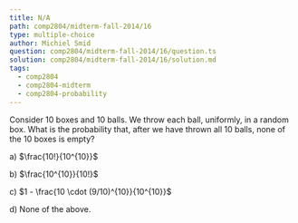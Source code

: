 ```yaml
---
title: N/A
path: comp2804/midterm-fall-2014/16
type: multiple-choice
author: Michiel Smid
question: comp2804/midterm-fall-2014/16/question.ts
solution: comp2804/midterm-fall-2014/16/solution.md
tags:
  - comp2804
  - comp2804-midterm
  - comp2804-probability
---
```


Consider 10 boxes and 10 balls. We throw each ball, uniformly, in a random box. What is the probability that, after we have thrown all 10 balls, none of the 10 boxes is empty?

a) $\frac{10!}{10^{10}}$

b) $\frac{10^{10}}{10!}$

c) $1 - \frac{10 \cdot (9/10)^{10}}{10^{10}}$

d) None of the above.
